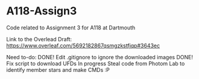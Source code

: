# A118-Assign3
Code related to Assignment 3 for A118 at Dartmouth

Link to the Overlead Draft:
https://www.overleaf.com/5692182867qsmgzkstfjqp#3643ec

Need to-do:
DONE!  Edit .gitignore to ignore the downloaded images
DONE!  Fix script to download UFDs
In progress Steal code from Photom Lab to identify member stars and make CMDs :P


